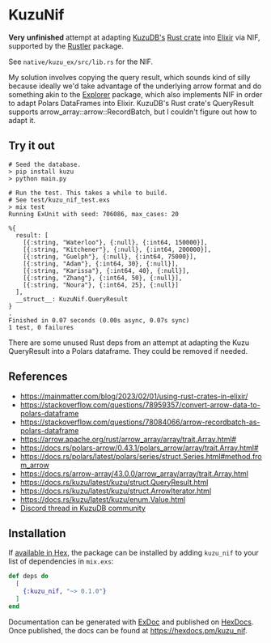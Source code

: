 # KuzuNif

**Very** **unfinished** attempt at adapting [KuzuDB's](https://github.com/kuzudb/kuzu) [Rust crate](https://docs.rs/kuzu/latest/kuzu/index.html) into [Elixir](https://elixir-lang.org/) via NIF, supported by the [Rustler](https://github.com/rusterlium/rustler) package.

See `native/kuzu_ex/src/lib.rs` for the NIF.

My solution involves copying the query result, which sounds kind of silly because ideally we'd take advantage of the underlying arrow format and do something akin to the [Explorer](https://github.com/elixir-explorer/explorer) package, which also implements NIF in order to adapt Polars DataFrames into Elixir. KuzuDB's Rust crate's QueryResult supports arrow_array::arrow::RecordBatch, but I couldn't figure out how to adapt it.

## Try it out

```
# Seed the database.
> pip install kuzu
> python main.py

# Run the test. This takes a while to build.
# See test/kuzu_nif_test.exs
> mix test
Running ExUnit with seed: 706086, max_cases: 20

%{
  result: [
    [{:string, "Waterloo"}, {:null}, {:int64, 150000}],
    [{:string, "Kitchener"}, {:null}, {:int64, 200000}],
    [{:string, "Guelph"}, {:null}, {:int64, 75000}],
    [{:string, "Adam"}, {:int64, 30}, {:null}],
    [{:string, "Karissa"}, {:int64, 40}, {:null}],
    [{:string, "Zhang"}, {:int64, 50}, {:null}],
    [{:string, "Noura"}, {:int64, 25}, {:null}]
  ],
  __struct__: KuzuNif.QueryResult
}
.
Finished in 0.07 seconds (0.00s async, 0.07s sync)
1 test, 0 failures
```

There are some unused Rust deps from an attempt at adapting the Kuzu QueryResult into a Polars dataframe. They could be removed if needed.

## References

- https://mainmatter.com/blog/2023/02/01/using-rust-crates-in-elixir/
- https://stackoverflow.com/questions/78959357/convert-arrow-data-to-polars-dataframe
- https://stackoverflow.com/questions/78084066/arrow-recordbatch-as-polars-dataframe
- https://arrow.apache.org/rust/arrow_array/array/trait.Array.html#
- https://docs.rs/polars-arrow/0.43.1/polars_arrow/array/trait.Array.html#
- https://docs.rs/polars/latest/polars/series/struct.Series.html#method.from_arrow
- https://docs.rs/arrow-array/43.0.0/arrow_array/array/trait.Array.html
- https://docs.rs/kuzu/latest/kuzu/struct.QueryResult.html
- https://docs.rs/kuzu/latest/kuzu/struct.ArrowIterator.html
- https://docs.rs/kuzu/latest/kuzu/enum.Value.html
- [Discord thread in KuzuDB community](https://discord.com/channels/1196510116388806837/1281686605731463271)

## Installation

If [available in Hex](https://hex.pm/docs/publish), the package can be installed
by adding `kuzu_nif` to your list of dependencies in `mix.exs`:

```elixir
def deps do
  [
    {:kuzu_nif, "~> 0.1.0"}
  ]
end
```

Documentation can be generated with [ExDoc](https://github.com/elixir-lang/ex_doc)
and published on [HexDocs](https://hexdocs.pm). Once published, the docs can
be found at <https://hexdocs.pm/kuzu_nif>.

